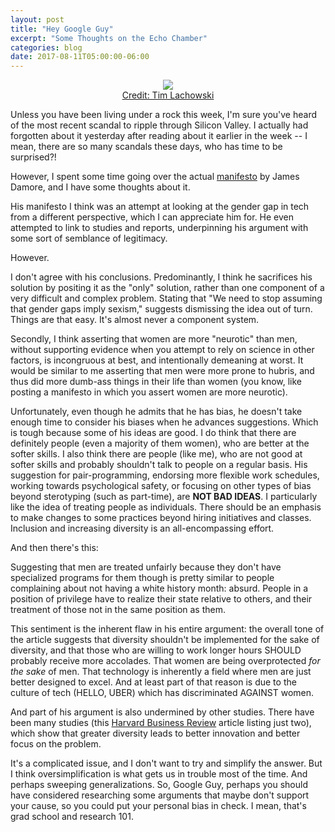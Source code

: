 ```yaml
---
layout: post
title: "Hey Google Guy"
excerpt: "Some Thoughts on the Echo Chamber"
categories: blog
date: 2017-08-11T05:00:00-06:00
---
```


<center><figure>
<img src="https://s-media-cache-ak0.pinimg.com/236x/de/4c/91/de4c91424b7db0752cb57dd56bc1de32.jpg">
<figcaption><a href="https://s-media-cache-ak0.pinimg.com/236x/de/4c/91/de4c91424b7db0752cb57dd56bc1de32.jpg">Credit: Tim Lachowski</a></figcaption>
</figure></center>

Unless you have been living under a rock this week, I'm sure you've heard of the most recent scandal to ripple through Silicon Valley.  I actually had forgotten about it yesterday after reading about it earlier in the week -- I mean, there are so many scandals these days, who has time to be surprised?!

However, I spent some time going over the actual <a href="https://assets.documentcloud.org/documents/3914586/Googles-Ideological-Echo-Chamber.pdf">manifesto</a> by James Damore, and I have some thoughts about it.

His manifesto I think was an attempt at looking at the gender gap in tech from a different perspective, which I can appreciate him for.  He even attempted to link to studies and reports, underpinning his argument with some sort of semblance of legitimacy.

However.

I don't agree with his conclusions.  Predominantly, I think he sacrifices his solution by positing it as the "only" solution, rather than one component of a very difficult and complex problem.  Stating that "We need to stop assuming that gender gaps imply sexism," suggests dismissing the idea out of turn.  Things are that easy.  It's almost never a component system.

Secondly, I think asserting that women are more "neurotic" than men, without supporting evidence when you attempt to rely on science in other factors, is incongruous at best, and intentionally demeaning at worst.  It would be similar to me asserting that men were more prone to hubris, and thus did more dumb-ass things in their life than women (you know, like posting a manifesto in which you assert women are more neurotic).

Unfortunately, even though he admits that he has bias, he doesn't take enough time to consider his biases when he advances suggestions.  Which is tough because some of his ideas are good.  I do think that there are definitely people (even a majority of them women), who are better at the softer skills.  I also think there are people (like me), who are not good at softer skills and probably shouldn't talk to people on a regular basis.  His suggestion for pair-programming, endorsing more flexible work schedules, working towards psychological safety, or focusing on other types of bias beyond sterotyping (such as part-time), are <b>NOT BAD IDEAS</b>.  I particularly like the idea of treating people as individuals.  There should be an emphasis to make changes to some practices beyond hiring initiatives and classes.  Inclusion and increasing diversity is an all-encompassing effort.

And then there's this:

Suggesting that men are treated unfairly because they don't have specialized programs for them though is pretty similar to people complaining about not having a white history month: absurd.  People in a position of privilege have to realize their state relative to others, and their treatment of those not in the same position as them.

This sentiment is the inherent flaw in his entire argument: the overall tone of the article suggests that diversity shouldn't be implemented for the sake of diversity, and that those who are willing to work longer hours SHOULD probably receive more accolades.  That women are being overprotected <i>for the sake</i> of men.  That technology is inherently a field where men are just better designed to excel.  And at least part of that reason is due to the culture of tech (HELLO, UBER) which has discriminated AGAINST women.

And part of his argument is also undermined by other studies.  There have been many studies (this <a href="https://hbr.org/2016/11/why-diverse-teams-are-smarter">Harvard Business Review</a> article listing just two), which show that greater diversity leads to better innovation and better focus on the problem.

It's a complicated issue, and I don't want to try and simplify the answer.  But I think oversimplification is what gets us in trouble most of the time.  And perhaps sweeping generalizations.  So, Google Guy, perhaps you should have considered researching some arguments that maybe don't support your cause, so you could put your personal bias in check.  I mean, that's grad school and research 101.

